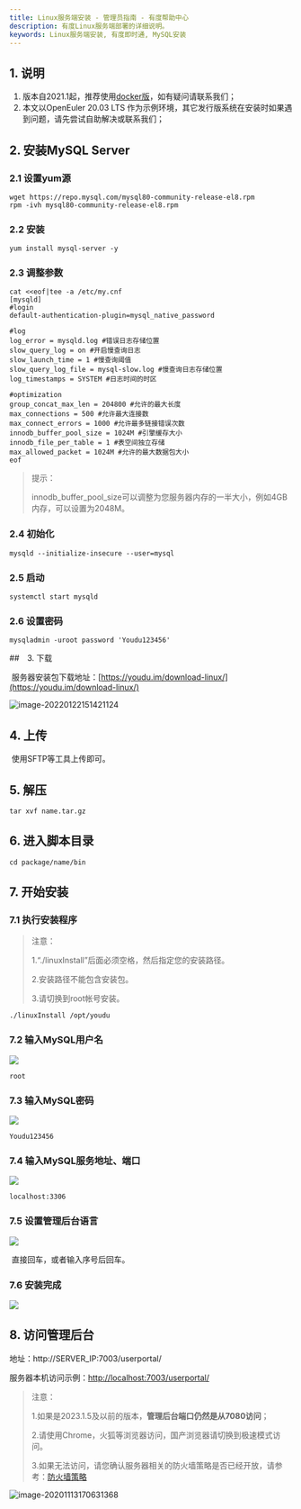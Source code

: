 ```yaml
---
title: Linux服务端安装 - 管理员指南 - 有度帮助中心
description: 有度Linux服务端部署的详细说明。
keywords: Linux服务端安装, 有度即时通, MySQL安装
---
```


## 1. 说明

1. 版本自2021.1起，推荐使用[docker版](a01_00021.md)，如有疑问请联系我们；
2. 本文以OpenEuler 20.03 LTS 作为示例环境，其它发行版系统在安装时如果遇到问题，请先尝试自助解决或联系我们；

## 2. 安装MySQL Server

### 2.1 设置yum源

```
wget https://repo.mysql.com/mysql80-community-release-el8.rpm
rpm -ivh mysql80-community-release-el8.rpm
```

### 2.2 安装

```
yum install mysql-server -y
```

### 2.3 调整参数

```
cat <<eof|tee -a /etc/my.cnf
[mysqld]
#login
default-authentication-plugin=mysql_native_password

#log
log_error = mysqld.log #错误日志存储位置
slow_query_log = on #开启慢查询日志
slow_launch_time = 1 #慢查询阈值
slow_query_log_file = mysql-slow.log #慢查询日志存储位置
log_timestamps = SYSTEM #日志时间的时区

#optimization
group_concat_max_len = 204800 #允许的最大长度
max_connections = 500 #允许最大连接数
max_connect_errors = 1000 #允许最多链接错误次数
innodb_buffer_pool_size = 1024M #引擎缓存大小
innodb_file_per_table = 1 #表空间独立存储
max_allowed_packet = 1024M #允许的最大数据包大小
eof
```

> 提示：
>
> innodb_buffer_pool_size可以调整为您服务器内存的一半大小，例如4GB内存，可以设置为2048M。

### 2.4 初始化

```
mysqld --initialize-insecure --user=mysql
```

### 2.5 启动

```
systemctl start mysqld
```

### 2.6 设置密码

```
mysqladmin -uroot password 'Youdu123456'
```

##　3. 下载

​	服务器安装包下载地址：[https://youdu.im/download-linux/](https://youdu.im/download-linux/)

![image-20220122151421124](res/a01_00003/image-20220122151421124.png)

## 4. 上传

​	使用SFTP等工具上传即可。

## 5. 解压

```
tar xvf name.tar.gz
```

## 6. 进入脚本目录

```
cd package/name/bin
```

## 7. 开始安装

### 7.1 执行安装程序

> 注意：
>
> 1.“./linuxInstall”后面必须空格，然后指定您的安装路径。
>
> 2.安装路径不能包含安装包。
>
> 3.请切换到root帐号安装。

```
./linuxInstall /opt/youdu
```

### 7.2 输入MySQL用户名

![](res/a01_00003/wps1.jpg)

```
root
```

### 7.3 输入MySQL密码

![](res/a01_00003/wps2.jpg)

```
Youdu123456
```

### 7.4 输入MySQL服务地址、端口

![](res/a01_00003/wps3.jpg)

```
localhost:3306
```

### 7.5 设置管理后台语言

![](res/a01_00003/image-20200822180207119.png)

​	直接回车，或者输入序号后回车。

### 7.6 安装完成

![](res/a01_00003/wps4-1605257958539.jpg)

## 8. 访问管理后台

地址：http://SERVER_IP:7003/userportal/

服务器本机访问示例：[http://localhost:7003/userportal/](http://localhost:7003/userportal/)

> 注意：
>
> 1.如果是2023.1.5及以前的版本，**管理后台端口仍然是从7080访问**；
>
> 2.请使用Chrome，火狐等浏览器访问，国产浏览器请切换到极速模式访问。
>
> 3.如果无法访问，请您确认服务器相关的防火墙策略是否已经开放，请参考：[防火墙策略](a01_00004.md)

![image-20201113170631368](res/a01_00003/image-20201113170631368.png)